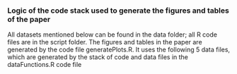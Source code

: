 ### Logic of the code stack used to generate the figures and tables of the paper  
All datasets mentioned below can be found in the data folder; all R code files are in the script folder. 
The figures and tables in the paper are generated by the code file generatePlots.R. It uses the following 5 data files, which are generated by the stack of code and data files in the dataFunctions.R code file
   
